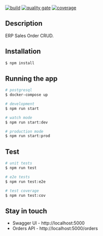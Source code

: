 [![build](https://github.com/schambeck/node-sales/actions/workflows/node.js.yml/badge.svg)](https://github.com/schambeck/node-sales/actions/workflows/node.js.yml)
[![quality gate](https://sonarcloud.io/api/project_badges/measure?project=schambeck_node-sales&metric=alert_status)](https://sonarcloud.io/summary/overall_code?id=schambeck_node-sales)
[![coverage](https://sonarcloud.io/api/project_badges/measure?project=schambeck_node-sales&metric=coverage)](https://sonarcloud.io/summary/overall_code?id=schambeck_node-sales)

## Description

ERP Sales Order CRUD.

## Installation

```bash
$ npm install
```

## Running the app

```bash
# postgresql
$ docker-compose up

# development
$ npm run start

# watch mode
$ npm run start:dev

# production mode
$ npm run start:prod
```

## Test

```bash
# unit tests
$ npm run test

# e2e tests
$ npm run test:e2e

# test coverage
$ npm run test:cov
```

## Stay in touch

- Swagger UI - http://localhost:5000
- Orders API - http://localhost:5000/orders
